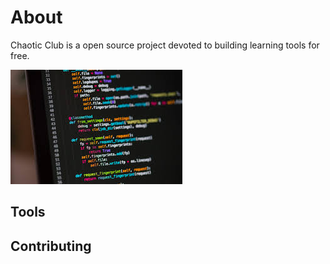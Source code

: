 # About
Chaotic Club is a open source project devoted to building learning tools for free.

![thing](code.jpg)

## Tools

## Contributing 
